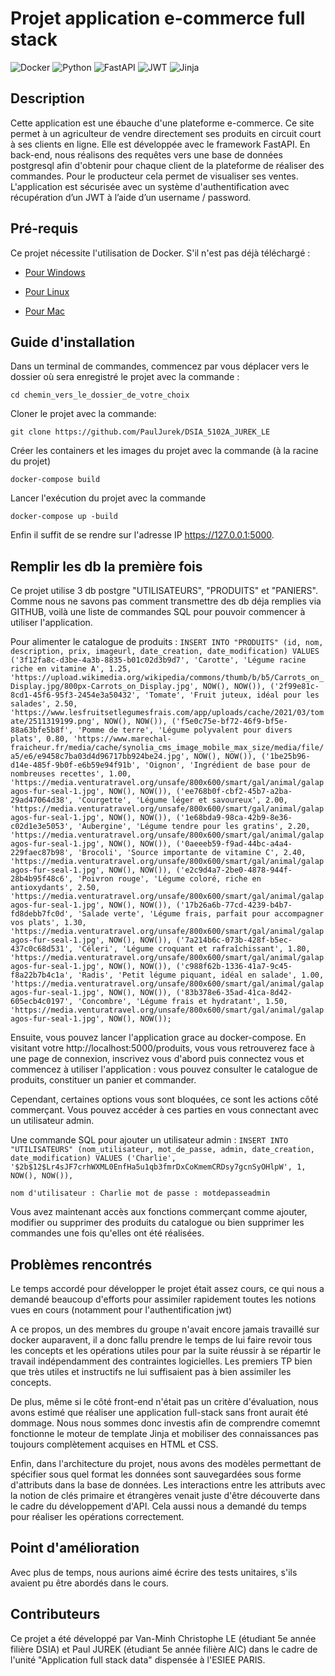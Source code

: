 
# Projet application e-commerce full stack

![Docker](https://img.shields.io/badge/docker-%230db7ed.svg?style=for-the-badge&logo=docker&logoColor=white)
![Python](https://img.shields.io/badge/python-3670A0?style=for-the-badge&logo=python&logoColor=ffdd54)
![FastAPI](https://img.shields.io/badge/FastAPI-005571?style=for-the-badge&logo=fastapi)
![JWT](https://img.shields.io/badge/JWT-black?style=for-the-badge&logo=JSON%20web%20tokens)
![Jinja](https://img.shields.io/badge/jinja-white.svg?style=for-the-badge&logo=jinja&logoColor=black)


## Description
Cette application est une ébauche d'une plateforme e-commerce. Ce site permet à un agriculteur de vendre directement ses produits en circuit court à ses clients en ligne. Elle est développée avec le framework FastAPI. En back-end, nous réalisons des requêtes vers une base de données postgresql afin d'obtenir pour chaque client de la plateforme de réaliser des commandes. Pour le producteur cela permet de visualiser ses ventes. L'application est sécurisée avec un système d'authentification avec récupération d’un JWT à l’aide d’un username / password.

## Pré-requis
Ce projet nécessite l'utilisation de Docker. S'il n'est pas déjà téléchargé :

* [Pour Windows](https://docs.docker.com/desktop/install/windows-install/)

* [Pour Linux](https://docs.docker.com/desktop/install/linux-install/)

* [Pour Mac](https://docs.docker.com/desktop/install/mac-install/)


## Guide d'installation
Dans un terminal de commandes, commencez par vous déplacer vers le dossier où sera enregistré le projet avec la commande :

``
cd chemin_vers_le_dossier_de_votre_choix
``

Cloner le projet avec la commande:

``
git clone https://github.com/PaulJurek/DSIA_5102A_JUREK_LE
``

Créer les containers et les images du projet avec la commande (à la racine du projet)

``
docker-compose build 
``

Lancer  l'exécution du projet avec la commande 

``
docker-compose up -build
``

Enfin il suffit de se rendre sur l'adresse IP https://127.0.0.1:5000.

## Remplir les db la première fois

Ce projet utilise 3 db postgre "UTILISATEURS", "PRODUITS" et "PANIERS". Comme nous ne savons pas comment transmettre des db déja remplies via GITHUB, voilà une liste de commandes SQL pour pouvoir commencer à utiliser l'application. 

Pour alimenter le catalogue de produits :
``
INSERT INTO "PRODUITS" (id, nom, description, prix, imageurl, date_creation, date_modification) VALUES
('3f12fa8c-d3be-4a3b-8835-b01c02d3b9d7', 'Carotte', 'Légume racine riche en vitamine A', 1.25, 'https://upload.wikimedia.org/wikipedia/commons/thumb/b/b5/Carrots_on_Display.jpg/800px-Carrots_on_Display.jpg', NOW(), NOW()),
('2f99e81c-8cd1-45f6-95f3-2454e3a50432', 'Tomate', 'Fruit juteux, idéal pour les salades', 2.50, 'https://www.lesfruitsetlegumesfrais.com/app/uploads/cache/2021/03/tomate/2511319199.png', NOW(), NOW()),
('f5e0c75e-bf72-46f9-bf5e-88a63bfe5b8f', 'Pomme de terre', 'Légume polyvalent pour divers plats', 0.80, 'https://www.marechal-fraicheur.fr/media/cache/synolia_cms_image_mobile_max_size/media/file/a5/e6/e9458c7ba03d4d96717bb924be24.jpg', NOW(), NOW()),
('1be25b96-d14e-485f-9b0f-e6b59e94f91b', 'Oignon', 'Ingrédient de base pour de nombreuses recettes', 1.00, 'https://media.venturatravel.org/unsafe/800x600/smart/gal/animal/galapagos-fur-seal-1.jpg', NOW(), NOW()),
('ee768b0f-cbf2-45b7-a2ba-29ad47064d38', 'Courgette', 'Légume léger et savoureux', 2.00, 'https://media.venturatravel.org/unsafe/800x600/smart/gal/animal/galapagos-fur-seal-1.jpg', NOW(), NOW()),
('1e68bda9-98ca-42b9-8e36-c02d1e3e5053', 'Aubergine', 'Légume tendre pour les gratins', 2.20, 'https://media.venturatravel.org/unsafe/800x600/smart/gal/animal/galapagos-fur-seal-1.jpg', NOW(), NOW()),
('0aeeeb59-f9ad-44bc-a4a4-229faec87b98', 'Brocoli', 'Source importante de vitamine C', 2.40, 'https://media.venturatravel.org/unsafe/800x600/smart/gal/animal/galapagos-fur-seal-1.jpg', NOW(), NOW()),
('e2c9d4a7-2be0-4878-944f-28b4b95f48c6', 'Poivron rouge', 'Légume coloré, riche en antioxydants', 2.50, 'https://media.venturatravel.org/unsafe/800x600/smart/gal/animal/galapagos-fur-seal-1.jpg', NOW(), NOW()),
('17b26a6b-77cd-4239-b4b7-fd8debb7fc0d', 'Salade verte', 'Légume frais, parfait pour accompagner vos plats', 1.30, 'https://media.venturatravel.org/unsafe/800x600/smart/gal/animal/galapagos-fur-seal-1.jpg', NOW(), NOW()),
('7a214b6c-073b-428f-b5ec-437c0c68d531', 'Céleri', 'Légume croquant et rafraîchissant', 1.80, 'https://media.venturatravel.org/unsafe/800x600/smart/gal/animal/galapagos-fur-seal-1.jpg', NOW(), NOW()),
('c988f62b-1336-41a7-9c45-f8a22b7b4c1a', 'Radis', 'Petit légume piquant, idéal en salade', 1.00, 'https://media.venturatravel.org/unsafe/800x600/smart/gal/animal/galapagos-fur-seal-1.jpg', NOW(), NOW()),
('83b378e6-35ad-41ca-8d42-605ecb4c0197', 'Concombre', 'Légume frais et hydratant', 1.50, 'https://media.venturatravel.org/unsafe/800x600/smart/gal/animal/galapagos-fur-seal-1.jpg', NOW(), NOW());
``

Ensuite, vous pouvez lancer l'application grace au docker-compose. En visitant votre http://localhost:5000/produits, vous vous retrouverez face à une page de connexion, inscrivez vous d'abord puis connectez vous et commencez à utiliser l'application : vous pouvez consulter le catalogue de produits, constituer un panier et commander.

Cependant, certaines options vous sont bloquées, ce sont les actions côté commerçant. Vous pouvez accéder à ces parties en vous connectant avec un utilisateur admin.

Une commande SQL pour ajouter un utilisateur admin : 
``
INSERT INTO "UTILISATEURS" (nom_utilisateur, mot_de_passe, admin, date_creation, date_modification) VALUES
('Charlie', '$2b$12$Lr4sJF7crhWXML0EnfHa5u1qb3fmrDxCoKmemCRDsy7gcnSyOHlpW', 1, NOW(), NOW()),
``

``
nom d'utilisateur : Charlie
mot de passe : motdepasseadmin
``

Vous avez maintenant accès aux fonctions commerçant comme ajouter, modifier ou supprimer des produits du catalogue ou bien supprimer les commandes une fois qu'elles ont été réalisées.

## Problèmes rencontrés

Le temps accordé pour développer le projet était assez cours, ce qui nous a demandé beaucoup d'efforts pour assimiler rapidement toutes les notions vues en cours (notamment pour l'authentification jwt) 

A ce propos, un des membres du groupe n'avait encore jamais travaillé sur docker auparavent, il a donc fallu prendre le temps de lui faire revoir tous les concepts et les opérations utiles pour par la suite réussir à se répartir le travail indépendamment des contraintes logicielles. Les premiers TP bien que très utiles et instructifs ne lui suffisaient pas à bien assimiler les concepts.

De plus, même si le côté front-end n'était pas un critère d'évaluation, nous avons estimé que réaliser une application full-stack sans front aurait été dommage. Nous nous sommes donc investis afin de comprendre comemnt fonctionne le moteur de template Jinja et mobiliser des connaissances pas toujours complètement acquises en HTML et CSS.

Enfin, dans l'architecture du projet, nous avons des modèles permettant de spécifier sous quel format les données sont sauvegardées sous forme d'attributs dans la base de données. Les interactions entre les attributs avec la notion de clés primaire et étrangères venait juste d'être découverte dans le cadre du développement d'API. Cela aussi nous a demandé du temps pour réaliser les opérations correctement.

## Point d'amélioration

Avec plus de temps, nous aurions aimé écrire des tests unitaires, s'ils avaient pu être abordés dans le cours.

## Contributeurs

Ce projet a été développé par Van-Minh Christophe LE (étudiant 5e année filière DSIA) et Paul JUREK (étudiant 5e année filière AIC) dans le cadre de l'unité "Application full stack data" dispensée à l'ESIEE PARIS.